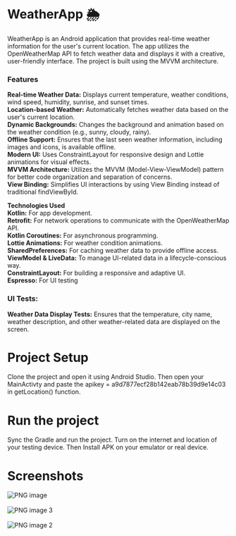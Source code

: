 # WeatherApp 🌦️
WeatherApp is an Android application that provides real-time weather information for the user's current location. The app utilizes the OpenWeatherMap API to fetch weather data and displays it with a creative, user-friendly interface. The project is built using the MVVM architecture.

### Features
**Real-time Weather Data:** Displays current temperature, weather conditions, wind speed, humidity, sunrise, and sunset times.<br>
**Location-based Weather:** Automatically fetches weather data based on the user's current location. <br>
**Dynamic Backgrounds:** Changes the background and animation based on the weather condition (e.g., sunny, cloudy, rainy).<br>
**Offline Support:** Ensures that the last seen weather information, including images and icons, is available offline.<br>
**Modern UI:** Uses ConstraintLayout for responsive design and Lottie animations for visual effects.<br>
**MVVM Architecture:** Utilizes the MVVM (Model-View-ViewModel) pattern for better code organization and separation of concerns.<br>
**View Binding:** Simplifies UI interactions by using View Binding instead of traditional findViewById.<br>

**Technologies Used**<br>
**Kotlin:** For app development.<br>
**Retrofit:** For network operations to communicate with the OpenWeatherMap API.<br>
**Kotlin Coroutines:** For asynchronous programming.<br>
**Lottie Animations:** For weather condition animations.<br>
**SharedPreferences:** For caching weather data to provide offline access.<br>
**ViewModel & LiveData:** To manage UI-related data in a lifecycle-conscious way.<br>
**ConstraintLayout:** For building a responsive and adaptive UI.<br>
**Espresso:** For UI testing <br>

### UI Tests:
**Weather Data Display Tests:** Ensures that the temperature, city name, weather description, and other weather-related data are displayed on the screen.

# Project Setup
Clone the project and open it using Android Studio. Then open your MainActivty and paste the apikey = a9d7877ecf28b142eab78b39d9e14c03 in getLocation() function.

# Run the project
Sync the Gradle and run the project. Turn on the internet and location of your testing device. Then Install APK on your emulator or real device. 

# Screenshots

![PNG image](https://github.com/user-attachments/assets/e9a8809c-bfa9-4ab8-9030-7e2c1606f519)<br><br>
![PNG image 3](https://github.com/user-attachments/assets/7b5c88bb-4029-4dad-a1fa-7b8d188189c8)<br><br>
![PNG image 2](https://github.com/user-attachments/assets/cc16044a-5404-4f22-b77a-0a84bcfbee9f)<br><br>


